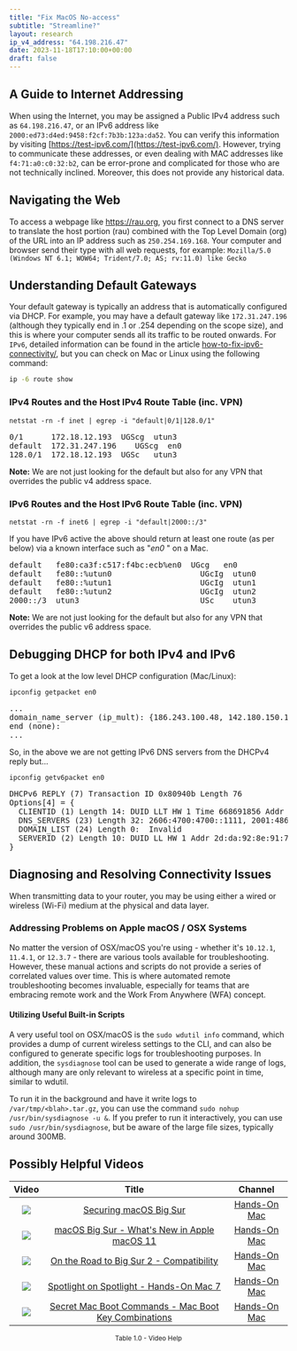 ```yaml
---
title: "Fix MacOS No-access"
subtitle: "Streamline?"
layout: research
ip_v4_address: "64.198.216.47"
date: 2023-11-18T17:10:00+00:00
draft: false
---
```


## A Guide to Internet Addressing

When using the Internet, you may be assigned a Public IPv4 address such as ```64.198.216.47```, or an IPv6 address like ```2000:ed73:d4ed:9458:f2cf:7b3b:123a:da52```. You can verify this information by visiting [https://test-ipv6.com/](https://test-ipv6.com/). However, trying to communicate these addresses, or even dealing with MAC addresses like ```f4:71:a0:c0:32:b2```, can be error-prone and complicated for those who are not technically inclined. Moreover, this does not provide any historical data.
## Navigating the Web

To access a webpage like https://rau.org, you first connect to a DNS server to translate the host portion (rau) combined with the Top Level Domain (org) of the URL into an IP address such as ```250.254.169.168```. Your computer and browser send their type with all web requests, for example: 
`Mozilla/5.0 (Windows NT 6.1; WOW64; Trident/7.0; AS; rv:11.0) like Gecko`
## Understanding Default Gateways

Your default gateway is typically an address that is automatically configured via DHCP. For example, you may have a default gateway like ```172.31.247.196``` (although they typically end in .1 or .254 depending on the scope size), and this is where your computer sends all its traffic to be routed onwards. For ```IPv6```, detailed information can be found in the article [how-to-fix-ipv6-connectivity/](/blog/how-to-fix-ipv6-connectivity/), but you can check on Mac or Linux using the following command:
```sh
ip -6 route show
```
### IPv4 Routes and the Host IPv4 Route Table (inc. VPN)
```netstat -rn -f inet | egrep -i "default|0/1|128.0/1"```

<pre>
0/1      172.18.12.193  UGScg  utun3
default  172.31.247.196    UGScg  en0
128.0/1  172.18.12.193  UGSc   utun3</pre>

**Note:** We are not just looking for the default but also for any VPN that overrides the public v4 address space.

### IPv6 Routes and the Host IPv6 Route Table (inc. VPN)
```netstat -rn -f inet6 | egrep -i "default|2000::/3"```

If you have IPv6 active the above should return at least one route (as per below) via a known interface such as "_en0_ " on a Mac. 

<pre>
default   fe80:ca3f:c517:f4bc:ecb%en0  UGcg   en0
default   fe80::%utun0                   UGcIg  utun0
default   fe80::%utun1                   UGcIg  utun1
default   fe80::%utun2                   UGcIg  utun2
2000::/3  utun3                          USc    utun3</pre>

**Note:** We are not just looking for the default but also for any VPN that overrides the public v6 address space.
<br>

## Debugging DHCP for both IPv4 and IPv6

To get a look at the low level DHCP configuration (Mac/Linux): 

```ipconfig getpacket en0```

<pre>
...
domain_name_server (ip_mult): {186.243.100.48, 142.180.150.165}
end (none):
...</pre>

So, in the above we are not getting IPv6 DNS servers from the DHCPv4 reply but...

```ipconfig getv6packet en0```

<pre>
DHCPv6 REPLY (7) Transaction ID 0x80940b Length 76
Options[4] = {
  CLIENTID (1) Length 14: DUID LLT HW 1 Time 668691856 Addr f4:71:a0:c0:32:b2
  DNS_SERVERS (23) Length 32: 2606:4700:4700::1111, 2001:4860:4860::8844
  DOMAIN_LIST (24) Length 0:  Invalid
  SERVERID (2) Length 10: DUID LL HW 1 Addr 2d:da:92:8e:91:76
}</pre>




## Diagnosing and Resolving Connectivity Issues

When transmitting data to your router, you may be using either a wired or wireless (Wi-Fi) medium at the physical and data layer.
### Addressing Problems on Apple macOS / OSX Systems
No matter the version of OSX/macOS you're using - whether it's ```10.12.1```, ```11.4.1```, or ```12.3.7``` - there are various tools available for troubleshooting. However, these manual actions and scripts do not provide a series of correlated values over time. This is where automated remote troubleshooting becomes invaluable, especially for teams that are embracing remote work and the Work From Anywhere (WFA) concept.
#### Utilizing Useful Built-in Scripts
A very useful tool on OSX/macOS is the ```sudo wdutil info``` command, which provides a dump of current wireless settings to the CLI, and can also be configured to generate specific logs for troubleshooting purposes. In addition, the ```sysdiagnose``` tool can be used to generate a wide range of logs, although many are only relevant to wireless at a specific point in time, similar to wdutil.

To run it in the background and have it write logs to ```/var/tmp/<blah>.tar.gz```, you can use the command ```sudo nohup /usr/bin/sysdiagnose -u &```. If you prefer to run it interactively, you can use ```sudo /usr/bin/sysdiagnose```, but be aware of the large file sizes, typically around 300MB.
## Possibly Helpful Videos

<link href="/plugins/lity/css/lity.min.css" rel="stylesheet">
<script src="/plugins/lity/js/lity.min.js"></script>
<div class="table1-start"></div>

|Video | Title | Channel |
| :---: | :---: | :---: |
|<a href="https://www.youtube.com/watch?v=7KdhJimuhNw" data-lity><img src="https://i.ytimg.com/vi/7KdhJimuhNw/default.jpg" class="img-fluid"></a>|<a href="https://www.youtube.com/watch?v=7KdhJimuhNw" data-lity>Securing macOS Big Sur</a>|<a target="_blank" href="https://www.youtube.com/channel/UCg43DP8MdHVcl4rFK_delBg" >Hands-On Mac</a>|
|<a href="https://www.youtube.com/watch?v=JMKi6o9kaZI" data-lity><img src="https://i.ytimg.com/vi/JMKi6o9kaZI/default.jpg" class="img-fluid"></a>|<a href="https://www.youtube.com/watch?v=JMKi6o9kaZI" data-lity>macOS Big Sur - What&#39;s New in Apple macOS 11</a>|<a target="_blank" href="https://www.youtube.com/channel/UCg43DP8MdHVcl4rFK_delBg" >Hands-On Mac</a>|
|<a href="https://www.youtube.com/watch?v=HEbK-Tignuc" data-lity><img src="https://i.ytimg.com/vi/HEbK-Tignuc/default.jpg" class="img-fluid"></a>|<a href="https://www.youtube.com/watch?v=HEbK-Tignuc" data-lity>On the Road to Big Sur 2 - Compatibility</a>|<a target="_blank" href="https://www.youtube.com/channel/UCg43DP8MdHVcl4rFK_delBg" >Hands-On Mac</a>|
|<a href="https://www.youtube.com/watch?v=RslZ4W1EPqk" data-lity><img src="https://i.ytimg.com/vi/RslZ4W1EPqk/default.jpg" class="img-fluid"></a>|<a href="https://www.youtube.com/watch?v=RslZ4W1EPqk" data-lity>Spotlight on Spotlight - Hands-On Mac 7</a>|<a target="_blank" href="https://www.youtube.com/channel/UCg43DP8MdHVcl4rFK_delBg" >Hands-On Mac</a>|
|<a href="https://www.youtube.com/watch?v=VwNYWAxHCgM" data-lity><img src="https://i.ytimg.com/vi/VwNYWAxHCgM/default.jpg" class="img-fluid"></a>|<a href="https://www.youtube.com/watch?v=VwNYWAxHCgM" data-lity>Secret Mac Boot Commands - Mac Boot Key Combinations</a>|<a target="_blank" href="https://www.youtube.com/channel/UCg43DP8MdHVcl4rFK_delBg" >Hands-On Mac</a>|

<center><small>Table 1.0 - Video Help</small></center>
 <br>
<div class="table1-end"></div>
<script type="text/javascript">
(function() {
    $('div.table1-start').nextUntil('div.table1-end', 'table').addClass('table thead-dark table-striped table-responsive rounded').attr('id', 't1');
    $('#t1').find('thead').addClass('thead-dark');
})();
</script>
